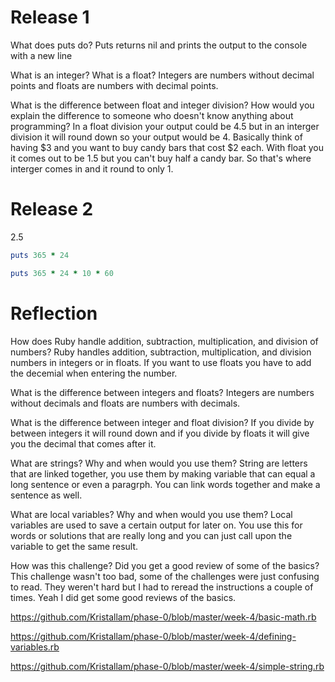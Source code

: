<h1> Release 1</h1>
<p> What does puts do? Puts returns nil and prints the output to the console with a new line </p>

<p> What is an integer? What is a float? Integers are numbers without decimal points and floats are numbers with decimal points.</p>

<p> What is the difference between float and integer division? How would you explain the difference to someone who doesn't know anything about programming? In a float division your output could be 4.5 but in an interger division it will round down so your output would be 4. Basically think of having $3 and you want to buy candy bars that cost $2 each. With float you it comes out to be 1.5 but you can't buy half a candy bar. So that's where interger comes in and it round to only 1.</p>

<h1> Release 2 </h1>
<p>
2.5

```ruby
puts 365 * 24
```
```ruby
puts 365 * 24 * 10 * 60
```
</p>

<h1> Reflection </h1>
<p>
How does Ruby handle addition, subtraction, multiplication, and division of numbers?
  Ruby handles addition, subtraction, multiplication, and division numbers in integers or in floats. If you want to use floats you have to add the decemial  when entering the number.
</p>
<p>
What is the difference between integers and floats?
  Integers are numbers without decimals and floats are numbers with decimals.
</p>
<p>
What is the difference between integer and float division?
  If you divide by between integers it will round down and if you divide by floats it will give you the decimal that comes after it.
</p>
<p>
What are strings? Why and when would you use them?
  String are letters that are linked together, you use them by making variable that can equal a long sentence or even a paragrph. You can link words together and make a sentence as well.
</p>
<p>
What are local variables? Why and when would you use them?
  Local variables are used to save a certain output for later on. You use this for words or solutions that are really long and you can just call upon the variable to get the same result.
</p>
<p>
How was this challenge? Did you get a good review of some of the basics?
  This challenge wasn't too bad, some of the challenges were just confusing to read. They weren't hard but I had to reread the instructions a couple of times. Yeah I did get some good reviews of the basics.
</p>

https://github.com/Kristallam/phase-0/blob/master/week-4/basic-math.rb

https://github.com/Kristallam/phase-0/blob/master/week-4/defining-variables.rb

https://github.com/Kristallam/phase-0/blob/master/week-4/simple-string.rb




